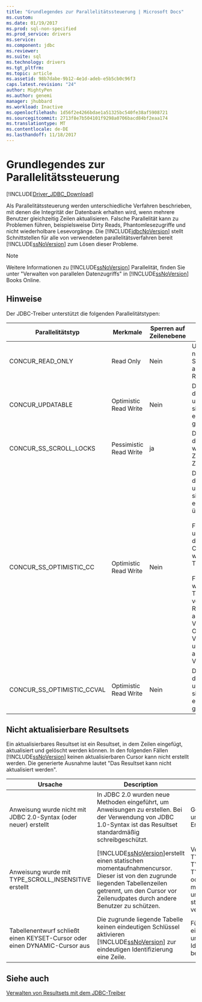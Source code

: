 ```yaml
---
title: "Grundlegendes zur Parallelitätssteuerung | Microsoft Docs"
ms.custom: 
ms.date: 01/19/2017
ms.prod: sql-non-specified
ms.prod_service: drivers
ms.service: 
ms.component: jdbc
ms.reviewer: 
ms.suite: sql
ms.technology: drivers
ms.tgt_pltfrm: 
ms.topic: article
ms.assetid: 98b7dabe-9b12-4e1d-adeb-e5b5cb0c96f3
caps.latest.revision: "24"
author: MightyPen
ms.author: genemi
manager: jhubbard
ms.workload: Inactive
ms.openlocfilehash: 1d56f2e4266bdae1a51325bc540fe38af5908721
ms.sourcegitcommit: 2713f8e7b504101f9298a0706bacd84bf2eaa174
ms.translationtype: MT
ms.contentlocale: de-DE
ms.lasthandoff: 11/18/2017
---
```

# <a name="understanding-concurrency-control"></a>Grundlegendes zur Parallelitätssteuerung
[!INCLUDE[Driver_JDBC_Download](../../includes/driver_jdbc_download.md)]

  Als Parallelitätssteuerung werden unterschiedliche Verfahren beschrieben, mit denen die Integrität der Datenbank erhalten wird, wenn mehrere Benutzer gleichzeitig Zeilen aktualisieren. Falsche Parallelität kann zu Problemen führen, beispielsweise Dirty Reads, Phantomlesezugriffe und nicht wiederholbare Lesevorgänge. Die [!INCLUDE[jdbcNoVersion](../../includes/jdbcnoversion_md.md)] stellt Schnittstellen für alle von verwendeten parallelitätsverfahren bereit [!INCLUDE[ssNoVersion](../../includes/ssnoversion_md.md)] zum Lösen dieser Probleme.  
  
> [!NOTE]  
>  Weitere Informationen zu [!INCLUDE[ssNoVersion](../../includes/ssnoversion_md.md)] Parallelität, finden Sie unter "Verwalten von parallelen Datenzugriffs" in [!INCLUDE[ssNoVersion](../../includes/ssnoversion_md.md)] Books Online.  
  
## <a name="remarks"></a>Hinweise  
 Der JDBC-Treiber unterstützt die folgenden Parallelitätstypen:  
  
|Parallelitätstyp|Merkmale|Sperren auf Zeilenebene|Description|  
|----------------------|---------------------|---------------|-----------------|  
|CONCUR_READ_ONLY|Read Only|Nein|Updates über den Cursor sind nicht zulässig; es werden keine Sperren für die Zeilen aufrechterhalten, aus denen das Resultset besteht.|  
|CONCUR_UPDATABLE|Optimistic Read Write|Nein|Die Datenbank geht davon aus, dass Zeilenkonflikte unwahrscheinlich, aber möglich sind. Zeilenintegrität wird mit einem Timestampvergleich geprüft.|  
|CONCUR_SS_SCROLL_LOCKS|Pessimistic Read Write|ja|Die Datenbank geht davon aus, dass Zeilenkonflikte wahrscheinlich sind. Zeilenintegrität wird mit Zeilensperren sichergestellt.|  
|CONCUR_SS_OPTIMISTIC_CC|Optimistic Read Write|Nein|Die Datenbank geht davon aus, dass Zeilenkonflikte unwahrscheinlich, aber möglich sind. Zeilenintegrität wird mit einem Timestampvergleich überprüft.<br /><br /> Für [!INCLUDE[ssVersion2005](../../includes/ssversion2005_md.md)] und höher, der Server ändert sich dies in CONCUR_SS_OPTIMISTIC_CCVAL, wenn die Tabelle keine Timestamp-Spalte enthält.<br /><br /> Für [!INCLUDE[ssVersion2000](../../includes/ssversion2000_md.md)], wenn die zugrunde liegende Tabelle eine Timestamp-Spalte verfügt, wird OPTIMISTIC WITH ROW VERSIONING verwendet, auch wenn OPTIMISTIC WITH VALUES angegeben ist. Wenn OPTIMISTIC WITH ROW VERSIONING angegeben wurde und die Tabelle keine Timestamps aufweist, wird OPTIMISTIC WITH VALUES verwendet.|  
|CONCUR_SS_OPTIMISTIC_CCVAL|Optimistic Read Write|Nein|Die Datenbank geht davon aus, dass Zeilenkonflikte unwahrscheinlich, aber möglich sind. Zeilenintegrität wird mit einem Zeilendatenvergleich geprüft.|  
  
## <a name="result-sets-that-are-not-updateable"></a>Nicht aktualisierbare Resultsets  
 Ein aktualisierbares Resultset ist ein Resultset, in dem Zeilen eingefügt, aktualisiert und gelöscht werden können. In den folgenden Fällen [!INCLUDE[ssNoVersion](../../includes/ssnoversion_md.md)] keinen aktualisierbaren Cursor kann nicht erstellt werden. Die generierte Ausnahme lautet "Das Resultset kann nicht aktualisiert werden".  
  
|Ursache|Description|Remedy|  
|-----------|-----------------|------------|  
|Anweisung wurde nicht mit JDBC 2.0-Syntax (oder neuer) erstellt|In JDBC 2.0 wurden neue Methoden eingeführt, um Anweisungen zu erstellen. Bei der Verwendung von JDBC 1.0-Syntax ist das Resultset standardmäßig schreibgeschützt.|Geben Sie den Resultsettyp und die Parallelität beim Erstellen der Anweisung an.|  
|Anweisung wurde mit TYPE_SCROLL_INSENSITIVE erstellt|[!INCLUDE[ssNoVersion](../../includes/ssnoversion_md.md)]erstellt einen statischen momentaufnahmencursor. Dieser ist von den zugrunde liegenden Tabellenzeilen getrennt, um den Cursor vor Zeilenudpates durch andere Benutzer zu schützen.|Verwenden Sie TYPE_SCROLL_SENSITIVE, TYPE_SS_SCROLL_KEYSET, TYPE_SS_SCROLL_DYNAMIC oder TYPE_FORWARD_ONLY mit CONCUR_UPDATABLE, um das Erstellen eines statischen Cursors zu vermeiden.|  
|Tabellenentwurf schließt einen KEYSET-Cursor oder einen DYNAMIC-Cursor aus|Die zugrunde liegende Tabelle keinen eindeutigen Schlüssel aktivieren [!INCLUDE[ssNoVersion](../../includes/ssnoversion_md.md)] zur eindeutigen Identifizierung eine Zeile.|Fügen Sie der Tabelle eindeutige Schlüssel hinzu, um eine eindeutige Identifikation jeder Zeile bereitzustellen.|  
  
## <a name="see-also"></a>Siehe auch  
 [Verwalten von Resultsets mit dem JDBC-Treiber](../../connect/jdbc/managing-result-sets-with-the-jdbc-driver.md)  
  
  
